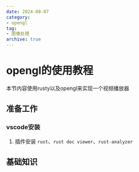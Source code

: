 ```yaml
---
date: 2024-08-07
category:
- opengl
tag:
- 图像处理
archive: true
---
```


# opengl的使用教程
本节内容使用rusty以及opengl来实现一个视频播放器

## 准备工作
### vscode安装
1. 插件安装
`rust`、`rust doc viewer`、`rust-analyzer`

## 基础知识
